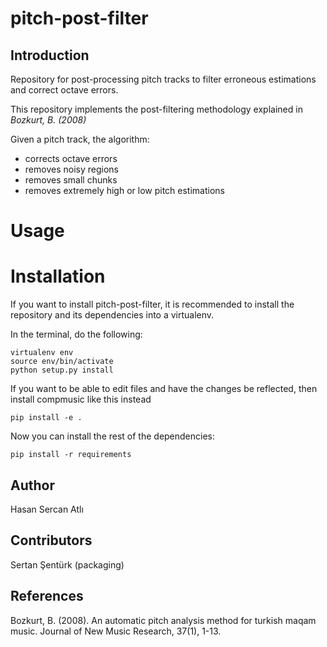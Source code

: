 pitch-post-filter
===========

Introduction
------------
Repository for post-processing pitch tracks to filter erroneous estimations and correct octave errors.

This repository implements the post-filtering methodology explained in _Bozkurt, B. (2008)_

Given a pitch track, the algorithm:
- corrects octave errors
- removes noisy regions
- removes small chunks
- removes extremely high or low pitch estimations

Usage
=======

Installation
============

If you want to install pitch-post-filter, it is recommended to install the repository and its dependencies into a virtualenv. 

In the terminal, do the following:

    virtualenv env
    source env/bin/activate
    python setup.py install

If you want to be able to edit files and have the changes be reflected, then
install compmusic like this instead

    pip install -e .

Now you can install the rest of the dependencies:

    pip install -r requirements

Author
-------
Hasan Sercan Atlı <hsercanatli AT gmail DOT com>

Contributors
-------
Sertan Şentürk (packaging) <contact AT sertansenturk DOT com>

References
-------
Bozkurt, B. (2008). An automatic pitch analysis method for turkish maqam music. Journal of New Music Research, 37(1), 1-13.
